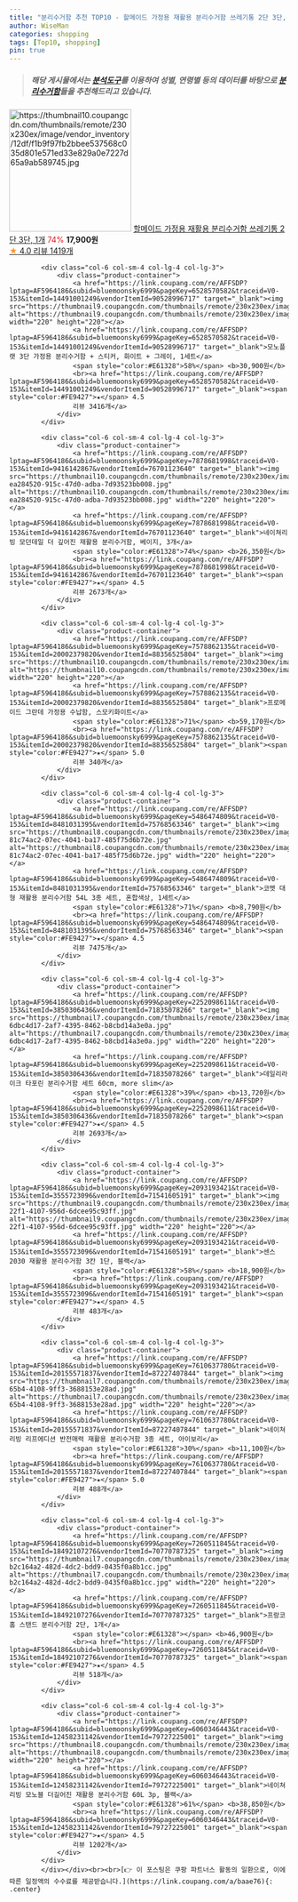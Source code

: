 ```yaml
---
title: "분리수거함 추천 TOP10 - 할메이드 가정용 재활용 분리수거함 쓰레기통 2단 3단, 1개"
author: WiseMan
categories: shopping
tags: [Top10, shopping]
pin: true
---
```


> ##### 해당 게시물에서는 [**분석도구**](https://itemscout.io/)를 이용하여 **성별**, **연령별** 등의 데이터를 바탕으로 [**분리수거함**](https://link.coupang.com/a/baae76)들을 추천해드리고 있습니다.
<div class="container"><div class="row">
            <div class="col-6 col-sm-4 col-lg-4 col-lg-3">
                <div class="product-container">
                    <a href="https://link.coupang.com/re/AFFSDP?lptag=AF5964186&subid=bluemoonsky6999&pageKey=1974164866&traceid=V0-153&itemId=3357534974&vendorItemId=71344284612" target="_blank"><img src="https://thumbnail10.coupangcdn.com/thumbnails/remote/230x230ex/image/vendor_inventory/12df/f1b9f97fb2bbee537568c035d801e571ed33e829a0e7227d65a9ab589745.jpg" alt="https://thumbnail10.coupangcdn.com/thumbnails/remote/230x230ex/image/vendor_inventory/12df/f1b9f97fb2bbee537568c035d801e571ed33e829a0e7227d65a9ab589745.jpg" width="220" height="220"></a>
                    <a href="https://link.coupang.com/re/AFFSDP?lptag=AF5964186&subid=bluemoonsky6999&pageKey=1974164866&traceid=V0-153&itemId=3357534974&vendorItemId=71344284612" target="_blank">할메이드 가정용 재활용 분리수거함 쓰레기통 2단 3단, 1개</a>
                    <span style="color:#E61328">74%</span> <b>17,900원</b>
                    <br><a href="https://link.coupang.com/re/AFFSDP?lptag=AF5964186&subid=bluemoonsky6999&pageKey=1974164866&traceid=V0-153&itemId=3357534974&vendorItemId=71344284612" target="_blank"><span style="color:#FE9427">★</span> 4.0
                    리뷰 1419개</a>
                </div>
            </div>
            
            <div class="col-6 col-sm-4 col-lg-4 col-lg-3">
                <div class="product-container">
                    <a href="https://link.coupang.com/re/AFFSDP?lptag=AF5964186&subid=bluemoonsky6999&pageKey=6528570582&traceid=V0-153&itemId=14491001249&vendorItemId=90528996717" target="_blank"><img src="https://thumbnail9.coupangcdn.com/thumbnails/remote/230x230ex/image/vendor_inventory/3bbb/022a5d69287680dec93482315697a3e43f6961008886da345292a0519545.jpg" alt="https://thumbnail9.coupangcdn.com/thumbnails/remote/230x230ex/image/vendor_inventory/3bbb/022a5d69287680dec93482315697a3e43f6961008886da345292a0519545.jpg" width="220" height="220"></a>
                    <a href="https://link.coupang.com/re/AFFSDP?lptag=AF5964186&subid=bluemoonsky6999&pageKey=6528570582&traceid=V0-153&itemId=14491001249&vendorItemId=90528996717" target="_blank">모노플랫 3단 가정용 분리수거함 + 스티커, 화이트 + 그레이, 1세트</a>
                    <span style="color:#E61328">58%</span> <b>30,900원</b>
                    <br><a href="https://link.coupang.com/re/AFFSDP?lptag=AF5964186&subid=bluemoonsky6999&pageKey=6528570582&traceid=V0-153&itemId=14491001249&vendorItemId=90528996717" target="_blank"><span style="color:#FE9427">★</span> 4.5
                    리뷰 3416개</a>
                </div>
            </div>
            
            <div class="col-6 col-sm-4 col-lg-4 col-lg-3">
                <div class="product-container">
                    <a href="https://link.coupang.com/re/AFFSDP?lptag=AF5964186&subid=bluemoonsky6999&pageKey=7878681998&traceid=V0-153&itemId=9416142867&vendorItemId=76701123640" target="_blank"><img src="https://thumbnail10.coupangcdn.com/thumbnails/remote/230x230ex/image/retail/images/2617880073909517-ea284520-915c-47d0-adba-7d93523bb008.jpg" alt="https://thumbnail10.coupangcdn.com/thumbnails/remote/230x230ex/image/retail/images/2617880073909517-ea284520-915c-47d0-adba-7d93523bb008.jpg" width="220" height="220"></a>
                    <a href="https://link.coupang.com/re/AFFSDP?lptag=AF5964186&subid=bluemoonsky6999&pageKey=7878681998&traceid=V0-153&itemId=9416142867&vendorItemId=76701123640" target="_blank">네이쳐리빙 모던데일 더 깊어진 재활용 분리수거함, 베이지, 3개</a>
                    <span style="color:#E61328">74%</span> <b>26,350원</b>
                    <br><a href="https://link.coupang.com/re/AFFSDP?lptag=AF5964186&subid=bluemoonsky6999&pageKey=7878681998&traceid=V0-153&itemId=9416142867&vendorItemId=76701123640" target="_blank"><span style="color:#FE9427">★</span> 4.5
                    리뷰 2673개</a>
                </div>
            </div>
            
            <div class="col-6 col-sm-4 col-lg-4 col-lg-3">
                <div class="product-container">
                    <a href="https://link.coupang.com/re/AFFSDP?lptag=AF5964186&subid=bluemoonsky6999&pageKey=7578862135&traceid=V0-153&itemId=20002379820&vendorItemId=88356525804" target="_blank"><img src="https://thumbnail10.coupangcdn.com/thumbnails/remote/230x230ex/image/vendor_inventory/f858/d1ee11ba05ff756073cf350be990373ae878252d86586c17e942d6034946.png" alt="https://thumbnail10.coupangcdn.com/thumbnails/remote/230x230ex/image/vendor_inventory/f858/d1ee11ba05ff756073cf350be990373ae878252d86586c17e942d6034946.png" width="220" height="220"></a>
                    <a href="https://link.coupang.com/re/AFFSDP?lptag=AF5964186&subid=bluemoonsky6999&pageKey=7578862135&traceid=V0-153&itemId=20002379820&vendorItemId=88356525804" target="_blank">프로메이드 그란데 가정용 수납함, 스모키화이트</a>
                    <span style="color:#E61328">71%</span> <b>59,170원</b>
                    <br><a href="https://link.coupang.com/re/AFFSDP?lptag=AF5964186&subid=bluemoonsky6999&pageKey=7578862135&traceid=V0-153&itemId=20002379820&vendorItemId=88356525804" target="_blank"><span style="color:#FE9427">★</span> 5.0
                    리뷰 340개</a>
                </div>
            </div>
            
            <div class="col-6 col-sm-4 col-lg-4 col-lg-3">
                <div class="product-container">
                    <a href="https://link.coupang.com/re/AFFSDP?lptag=AF5964186&subid=bluemoonsky6999&pageKey=5486474809&traceid=V0-153&itemId=8481031395&vendorItemId=75768563346" target="_blank"><img src="https://thumbnail8.coupangcdn.com/thumbnails/remote/230x230ex/image/retail/images/10240317463189593-81c74ac2-07ec-4041-ba17-485f75d6b72e.jpg" alt="https://thumbnail8.coupangcdn.com/thumbnails/remote/230x230ex/image/retail/images/10240317463189593-81c74ac2-07ec-4041-ba17-485f75d6b72e.jpg" width="220" height="220"></a>
                    <a href="https://link.coupang.com/re/AFFSDP?lptag=AF5964186&subid=bluemoonsky6999&pageKey=5486474809&traceid=V0-153&itemId=8481031395&vendorItemId=75768563346" target="_blank">코멧 대형 재활용 분리수거함 54L 3종 세트, 혼합색상, 1세트</a>
                    <span style="color:#E61328">71%</span> <b>8,790원</b>
                    <br><a href="https://link.coupang.com/re/AFFSDP?lptag=AF5964186&subid=bluemoonsky6999&pageKey=5486474809&traceid=V0-153&itemId=8481031395&vendorItemId=75768563346" target="_blank"><span style="color:#FE9427">★</span> 4.5
                    리뷰 7475개</a>
                </div>
            </div>
            
            <div class="col-6 col-sm-4 col-lg-4 col-lg-3">
                <div class="product-container">
                    <a href="https://link.coupang.com/re/AFFSDP?lptag=AF5964186&subid=bluemoonsky6999&pageKey=2252098611&traceid=V0-153&itemId=3850306436&vendorItemId=71835078266" target="_blank"><img src="https://thumbnail7.coupangcdn.com/thumbnails/remote/230x230ex/image/retail/images/3122916698352080-6dbc4d17-2af7-4395-8462-b8cbd14a3e0a.jpg" alt="https://thumbnail7.coupangcdn.com/thumbnails/remote/230x230ex/image/retail/images/3122916698352080-6dbc4d17-2af7-4395-8462-b8cbd14a3e0a.jpg" width="220" height="220"></a>
                    <a href="https://link.coupang.com/re/AFFSDP?lptag=AF5964186&subid=bluemoonsky6999&pageKey=2252098611&traceid=V0-153&itemId=3850306436&vendorItemId=71835078266" target="_blank">데일리라이크 타포린 분리수거함 세트 60cm, more slim</a>
                    <span style="color:#E61328">39%</span> <b>13,720원</b>
                    <br><a href="https://link.coupang.com/re/AFFSDP?lptag=AF5964186&subid=bluemoonsky6999&pageKey=2252098611&traceid=V0-153&itemId=3850306436&vendorItemId=71835078266" target="_blank"><span style="color:#FE9427">★</span> 4.5
                    리뷰 2693개</a>
                </div>
            </div>
            
            <div class="col-6 col-sm-4 col-lg-4 col-lg-3">
                <div class="product-container">
                    <a href="https://link.coupang.com/re/AFFSDP?lptag=AF5964186&subid=bluemoonsky6999&pageKey=2093193421&traceid=V0-153&itemId=3555723096&vendorItemId=71541605191" target="_blank"><img src="https://thumbnail9.coupangcdn.com/thumbnails/remote/230x230ex/image/retail/images/2020/09/11/16/4/0c4ac8c3-22f1-4107-956d-6dcee95c93ff.jpg" alt="https://thumbnail9.coupangcdn.com/thumbnails/remote/230x230ex/image/retail/images/2020/09/11/16/4/0c4ac8c3-22f1-4107-956d-6dcee95c93ff.jpg" width="220" height="220"></a>
                    <a href="https://link.coupang.com/re/AFFSDP?lptag=AF5964186&subid=bluemoonsky6999&pageKey=2093193421&traceid=V0-153&itemId=3555723096&vendorItemId=71541605191" target="_blank">센스2030 재활용 분리수거함 3칸 1단, 블랙</a>
                    <span style="color:#E61328">58%</span> <b>18,900원</b>
                    <br><a href="https://link.coupang.com/re/AFFSDP?lptag=AF5964186&subid=bluemoonsky6999&pageKey=2093193421&traceid=V0-153&itemId=3555723096&vendorItemId=71541605191" target="_blank"><span style="color:#FE9427">★</span> 4.5
                    리뷰 483개</a>
                </div>
            </div>
            
            <div class="col-6 col-sm-4 col-lg-4 col-lg-3">
                <div class="product-container">
                    <a href="https://link.coupang.com/re/AFFSDP?lptag=AF5964186&subid=bluemoonsky6999&pageKey=7610637780&traceid=V0-153&itemId=20155571837&vendorItemId=87227407844" target="_blank"><img src="https://thumbnail7.coupangcdn.com/thumbnails/remote/230x230ex/image/retail/images/2023/09/18/18/9/eae27b80-65b4-4108-9ff3-3688153e28ad.jpg" alt="https://thumbnail7.coupangcdn.com/thumbnails/remote/230x230ex/image/retail/images/2023/09/18/18/9/eae27b80-65b4-4108-9ff3-3688153e28ad.jpg" width="220" height="220"></a>
                    <a href="https://link.coupang.com/re/AFFSDP?lptag=AF5964186&subid=bluemoonsky6999&pageKey=7610637780&traceid=V0-153&itemId=20155571837&vendorItemId=87227407844" target="_blank">네이쳐리빙 리프에디션 반전매력 재활용 분리수거함 3종 세트, 아이보리</a>
                    <span style="color:#E61328">30%</span> <b>11,100원</b>
                    <br><a href="https://link.coupang.com/re/AFFSDP?lptag=AF5964186&subid=bluemoonsky6999&pageKey=7610637780&traceid=V0-153&itemId=20155571837&vendorItemId=87227407844" target="_blank"><span style="color:#FE9427">★</span> 5.0
                    리뷰 488개</a>
                </div>
            </div>
            
            <div class="col-6 col-sm-4 col-lg-4 col-lg-3">
                <div class="product-container">
                    <a href="https://link.coupang.com/re/AFFSDP?lptag=AF5964186&subid=bluemoonsky6999&pageKey=7260511845&traceid=V0-153&itemId=18492107276&vendorItemId=70770787325" target="_blank"><img src="https://thumbnail7.coupangcdn.com/thumbnails/remote/230x230ex/image/retail/images/1956757017829384-b2c164a2-482d-4dc2-bdd9-0435f0a8b1cc.jpg" alt="https://thumbnail7.coupangcdn.com/thumbnails/remote/230x230ex/image/retail/images/1956757017829384-b2c164a2-482d-4dc2-bdd9-0435f0a8b1cc.jpg" width="220" height="220"></a>
                    <a href="https://link.coupang.com/re/AFFSDP?lptag=AF5964186&subid=bluemoonsky6999&pageKey=7260511845&traceid=V0-153&itemId=18492107276&vendorItemId=70770787325" target="_blank">프랑코홈 스탠드 분리수거함 2단, 1개</a>
                    <span style="color:#E61328"></span> <b>46,900원</b>
                    <br><a href="https://link.coupang.com/re/AFFSDP?lptag=AF5964186&subid=bluemoonsky6999&pageKey=7260511845&traceid=V0-153&itemId=18492107276&vendorItemId=70770787325" target="_blank"><span style="color:#FE9427">★</span> 4.5
                    리뷰 518개</a>
                </div>
            </div>
            
            <div class="col-6 col-sm-4 col-lg-4 col-lg-3">
                <div class="product-container">
                    <a href="https://link.coupang.com/re/AFFSDP?lptag=AF5964186&subid=bluemoonsky6999&pageKey=6060346443&traceid=V0-153&itemId=12458231142&vendorItemId=79727225001" target="_blank"><img src="https://thumbnail8.coupangcdn.com/thumbnails/remote/230x230ex/image/rs_quotation_api/3fabwgw2/b783c99e84c64cf4bf289f72a1124bc5.jpg" alt="https://thumbnail8.coupangcdn.com/thumbnails/remote/230x230ex/image/rs_quotation_api/3fabwgw2/b783c99e84c64cf4bf289f72a1124bc5.jpg" width="220" height="220"></a>
                    <a href="https://link.coupang.com/re/AFFSDP?lptag=AF5964186&subid=bluemoonsky6999&pageKey=6060346443&traceid=V0-153&itemId=12458231142&vendorItemId=79727225001" target="_blank">네이쳐리빙 모노블 더길어진 재활용 분리수거함 60L 3p, 블랙</a>
                    <span style="color:#E61328">61%</span> <b>38,850원</b>
                    <br><a href="https://link.coupang.com/re/AFFSDP?lptag=AF5964186&subid=bluemoonsky6999&pageKey=6060346443&traceid=V0-153&itemId=12458231142&vendorItemId=79727225001" target="_blank"><span style="color:#FE9427">★</span> 4.5
                    리뷰 1202개</a>
                </div>
            </div>
            </div></div><br><br>[👉 이 포스팅은 쿠팡 파트너스 활동의 일환으로, 이에 따른 일정액의 수수료를 제공받습니다.](https://link.coupang.com/a/baae76){: .center}